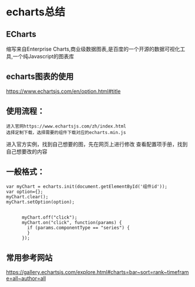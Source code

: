 # echarts总结

## ECharts
缩写来自Enterprise Charts,商业级数据图表,是百度的一个开源的数据可视化工具,一个纯Javascript的图表库

## echarts图表的使用
https://www.echartsjs.com/en/option.html#title

## 使用流程：
	进入官网https://www.echartsjs.com/zh/index.html
	选择定制下载，选择需要的组件下载对应的echarts.min.js

进入官方实例，找到自己想要的图，先在网页上进行修改
查看配置项手册，找到自己想要改的内容


## 一般格式：
	var myChart = echarts.init(document.getElementById('组件id'));
	var option={};
	myChart.clear();
	myChart.setOption(option);
	
	
	      myChart.off("click");
	      myChart.on("click", function(params) {
	        if (params.componentType == "series") {
	        }
	      });
	
## 常用参考网站

https://gallery.echartsjs.com/explore.html#charts=bar~sort=rank~timeframe=all~author=all

